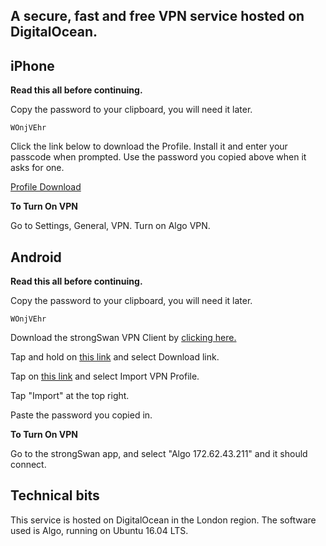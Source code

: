 ## A secure, fast and free VPN service hosted on DigitalOcean.

## iPhone
**Read this all before continuing.**

Copy the password to your clipboard, you will need it later.

`WOnjVEhr`

Click the link below to download the Profile. Install it and enter your passcode when prompted. Use the password you copied above when it asks for one.

[Profile Download](https://raw.githubusercontent.com/connectingsilverstonevps/connectingsilverstonevps.github.io/master/digitalocean.mobileconfig)

**To Turn On VPN**

Go to Settings, General, VPN. Turn on Algo VPN.

## Android
**Read this all before continuing.**

Copy the password to your clipboard, you will need it later.

`WOnjVEhr`

Download the strongSwan VPN Client by [clicking here.](https://play.google.com/store/apps/details?id=org.strongswan.android)

Tap and hold on [this link](https://github.com/connectingsilverstonevps/connectingsilverstonevps.github.io/blob/master/android_digitalocean_helper.html) and select Download link. 

Tap on [this link](https://github.com/connectingsilverstonevps/connectingsilverstonevps.github.io/blob/master/android_digitalocean.sswan) and select Import VPN Profile.

Tap "Import" at the top right.

Paste the password you copied in.

**To Turn On VPN**

Go to the strongSwan app, and select "Algo 172.62.43.211" and it should connect.


## Technical bits
This service is hosted on DigitalOcean in the London region. The software used is Algo, running on Ubuntu 16.04 LTS.
